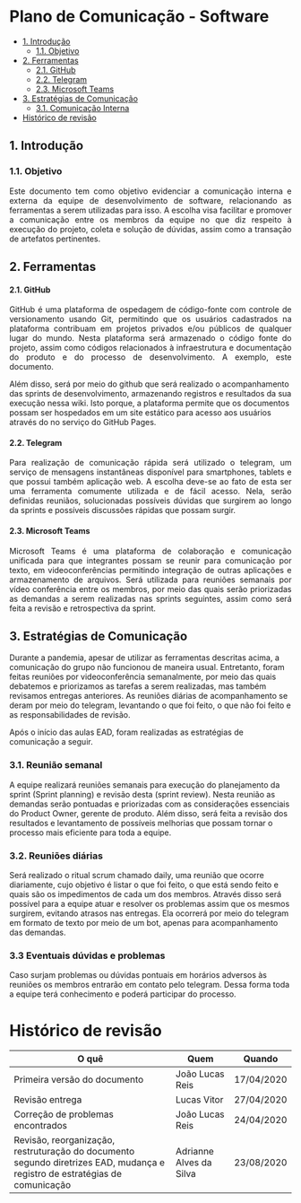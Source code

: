 # <a name="Plano-comunicacao">Plano de Comunicação - Software</a>

- [1. Introdução](#_1-introdução)
  * [1.1. Objetivo](#_11-objetivo)
- [2. Ferramentas](#_2-ferramentas)
  * [2.1. GitHub](#_21-github)
  * [2.2. Telegram](#_22-telegram)
  * [2.3. Microsoft Teams](#_23-microsoft-teams)
- [3. Estratégias de Comunicação](#_3-estratégias-de-comunicação)
  * [3.1. Comunicação Interna](#_31-comunicação-interna)
- [ Histórico de revisão](#_histórico-de-revisão)

## 1. Introdução

### 1.1. Objetivo

 <p align = "justify">Este documento tem como objetivo evidenciar a comunicação interna e externa da equipe de desenvolvimento de software, relacionando as ferramentas a serem utilizadas para isso. A escolha visa facilitar e promover a comunicação entre os membros da equipe no que diz respeito à execução do projeto, coleta e solução de dúvidas, assim como a transação de artefatos pertinentes.</p>


## 2. Ferramentas

#### 2.1. GitHub

<p align = "justify"> GitHub é uma plataforma de ospedagem de código-fonte com controle de versionamento usando Git, permitindo que os usuários cadastrados na plataforma contribuam em projetos privados e/ou públicos de qualquer lugar do mundo. Nesta plataforma será armazenado o código fonte do projeto, assim como códigos relacionados à infraestrutura e documentação do produto e do processo de desenvolvimento. A exemplo, este documento. 

Além disso, será por meio do github que será realizado o acompanhamento das sprints de desenvolvimento, armazenando registros e resultados da sua execução nessa wiki. Isto porque, a plataforma permite que os documentos possam ser hospedados em um site estático para acesso aos usuários através do no serviço do GitHub Pages. </p>


#### 2.2. Telegram

<p align = "justify"> Para realização de comunicação rápida será utilizado o telegram, um serviço de mensagens instantâneas disponível para smartphones, tablets e que possui também aplicação web. A escolha deve-se ao fato de esta ser uma ferramenta comumente utilizada e de fácil acesso. Nela, serão definidas reuniãos, solucionadas possíveis dúvidas que surgirem ao longo da sprints e possíveis discussões rápidas que possam surgir. 

#### 2.3. Microsoft Teams

<p align = "justify"> Microsoft Teams é uma plataforma de colaboração e comunicação unificada para que integrantes possam se reunir para comunicação por texto, em videoconferências permitindo integração de outras aplicações e armazenamento de arquivos. Será utilizada para reuniões semanais por vídeo conferência entre os membros, por meio das quais serão priorizadas as demandas a serem realizadas nas sprints seguintes, assim como será feita a revisão e retrospectiva da sprint. 

## 3. Estratégias de Comunicação

Durante a pandemia, apesar de utilizar as ferramentas descritas acima, a comunicação do grupo não funcionou de maneira usual. Entretanto, foram feitas reuniões por videoconferência semanalmente, por meio das quais debatemos e priorizamos as tarefas a serem realizadas, mas também revisamos entregas anteriores. As reuniões diárias de acompanhamento se deram por meio do telegram, levantando o que foi feito, o que não foi feito e as responsabilidades de revisão. 

Após o início das aulas EAD, foram realizadas as estratégias de comunicação a seguir.


### 3.1. Reunião semanal 

A equipe realizará reuniões semanais para execução do planejamento da sprint (Sprint planning) e revisão desta (sprint review). Nesta reunião as demandas serão pontuadas e priorizadas com as considerações essenciais do Product Owner, gerente de produto. Além disso, será feita a revisão dos resultados e levantamento de possíveis melhorias que possam tornar o processo mais eficiente para toda a equipe. 

### 3.2. Reuniões diárias

Será realizado o ritual scrum chamado daily, uma reunião que ocorre diariamente, cujo objetivo é listar o que foi feito, o que está sendo feito e quais são os impedimentos de cada um dos membros. Através disso será possível para a equipe atuar e resolver os problemas assim que os mesmos surgirem, evitando atrasos nas entregas. Ela ocorrerá por meio do telegram em formato de texto por meio de um bot, apenas para acompanhamento das demandas. 

### 3.3 Eventuais dúvidas e problemas

Caso surjam problemas ou dúvidas pontuais em horários adversos às reuniões os membros entrarão em contato pelo telegram. Dessa forma toda a equipe terá conhecimento e poderá participar do processo.

# Histórico de revisão

| O quê | Quem  | Quando |
| - | - | - |
|  Primeira versão do documento | João Lucas Reis | 17/04/2020 |
| Revisão entrega| Lucas Vitor | 27/04/2020 |
| Correção de problemas encontrados | João Lucas Reis | 24/04/2020 |
| Revisão, reorganização, restruturação do documento segundo diretrizes EAD, mudança e registro de estratégias de comunicação | Adrianne Alves da Silva | 23/08/2020